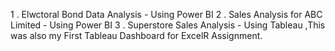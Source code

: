 1 . Elwctoral Bond Data Analysis - Using Power BI
2 . Sales Analysis for ABC Limited - Using Power BI
3 . Superstore Sales Analysis - Using Tableau ,This was also my First Tableau Dashboard for ExcelR Assignment. 

